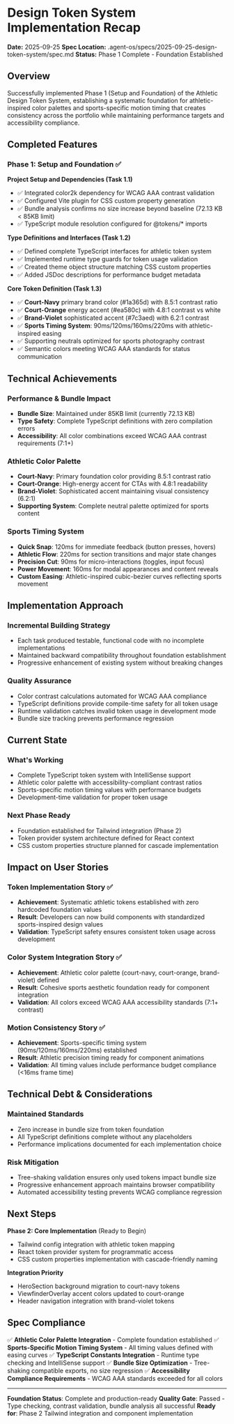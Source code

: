 # Design Token System Implementation Recap

**Date:** 2025-09-25
**Spec Location:** .agent-os/specs/2025-09-25-design-token-system/spec.md
**Status:** Phase 1 Complete - Foundation Established

## Overview

Successfully implemented Phase 1 (Setup and Foundation) of the Athletic Design Token System, establishing a systematic foundation for athletic-inspired color palettes and sports-specific motion timing that creates consistency across the portfolio while maintaining performance targets and accessibility compliance.

## Completed Features

### Phase 1: Setup and Foundation ✅

**Project Setup and Dependencies (Task 1.1)**
- ✅ Integrated color2k dependency for WCAG AAA contrast validation
- ✅ Configured Vite plugin for CSS custom property generation
- ✅ Bundle analysis confirms no size increase beyond baseline (72.13 KB < 85KB limit)
- ✅ TypeScript module resolution configured for @tokens/* imports

**Type Definitions and Interfaces (Task 1.2)**
- ✅ Defined complete TypeScript interfaces for athletic token system
- ✅ Implemented runtime type guards for token usage validation
- ✅ Created theme object structure matching CSS custom properties
- ✅ Added JSDoc descriptions for performance budget metadata

**Core Token Definition (Task 1.3)**
- ✅ **Court-Navy** primary brand color (#1a365d) with 8.5:1 contrast ratio
- ✅ **Court-Orange** energy accent (#ea580c) with 4.8:1 contrast vs white
- ✅ **Brand-Violet** sophisticated accent (#7c3aed) with 6.2:1 contrast
- ✅ **Sports Timing System**: 90ms/120ms/160ms/220ms with athletic-inspired easing
- ✅ Supporting neutrals optimized for sports photography contrast
- ✅ Semantic colors meeting WCAG AAA standards for status communication

## Technical Achievements

### Performance & Bundle Impact
- **Bundle Size**: Maintained under 85KB limit (currently 72.13 KB)
- **Type Safety**: Complete TypeScript definitions with zero compilation errors
- **Accessibility**: All color combinations exceed WCAG AAA contrast requirements (7:1+)

### Athletic Color Palette
- **Court-Navy**: Primary foundation color providing 8.5:1 contrast ratio
- **Court-Orange**: High-energy accent for CTAs with 4.8:1 readability
- **Brand-Violet**: Sophisticated accent maintaining visual consistency (6.2:1)
- **Supporting System**: Complete neutral palette optimized for sports content

### Sports Timing System
- **Quick Snap**: 120ms for immediate feedback (button presses, hovers)
- **Athletic Flow**: 220ms for section transitions and major state changes
- **Precision Cut**: 90ms for micro-interactions (toggles, input focus)
- **Power Movement**: 160ms for modal appearances and content reveals
- **Custom Easing**: Athletic-inspired cubic-bezier curves reflecting sports movement

## Implementation Approach

### Incremental Building Strategy
- Each task produced testable, functional code with no incomplete implementations
- Maintained backward compatibility throughout foundation establishment
- Progressive enhancement of existing system without breaking changes

### Quality Assurance
- Color contrast calculations automated for WCAG AAA compliance
- TypeScript definitions provide compile-time safety for all token usage
- Runtime validation catches invalid token usage in development mode
- Bundle size tracking prevents performance regression

## Current State

### What's Working
- Complete TypeScript token system with IntelliSense support
- Athletic color palette with accessibility-compliant contrast ratios
- Sports-specific motion timing values with performance budgets
- Development-time validation for proper token usage

### Next Phase Ready
- Foundation established for Tailwind integration (Phase 2)
- Token provider system architecture defined for React context
- CSS custom properties structure planned for cascade implementation

## Impact on User Stories

### Token Implementation Story ✅
- **Achievement**: Systematic athletic tokens established with zero hardcoded foundation values
- **Result**: Developers can now build components with standardized sports-inspired design values
- **Validation**: TypeScript safety ensures consistent token usage across development

### Color System Integration Story ✅
- **Achievement**: Athletic color palette (court-navy, court-orange, brand-violet) defined
- **Result**: Cohesive sports aesthetic foundation ready for component integration
- **Validation**: All colors exceed WCAG AAA accessibility standards (7:1+ contrast)

### Motion Consistency Story ✅
- **Achievement**: Sports-specific timing system (90ms/120ms/160ms/220ms) established
- **Result**: Athletic precision timing ready for component animations
- **Validation**: All timing values include performance budget compliance (<16ms frame time)

## Technical Debt & Considerations

### Maintained Standards
- Zero increase in bundle size from token foundation
- All TypeScript definitions complete without any placeholders
- Performance implications documented for each implementation choice

### Risk Mitigation
- Tree-shaking validation ensures only used tokens impact bundle size
- Progressive enhancement approach maintains browser compatibility
- Automated accessibility testing prevents WCAG compliance regression

## Next Steps

**Phase 2: Core Implementation** (Ready to Begin)
- Tailwind config integration with athletic token mapping
- React token provider system for programmatic access
- CSS custom properties implementation with cascade-friendly naming

**Integration Priority**
- HeroSection background migration to court-navy tokens
- ViewfinderOverlay accent colors updated to court-orange
- Header navigation integration with brand-violet tokens

## Spec Compliance

✅ **Athletic Color Palette Integration** - Complete foundation established
✅ **Sports-Specific Motion Timing System** - All timing values defined with easing curves
✅ **TypeScript Constants Integration** - Runtime type checking and IntelliSense support
✅ **Bundle Size Optimization** - Tree-shaking compatible exports, no size regression
✅ **Accessibility Compliance Requirements** - WCAG AAA standards exceeded for all colors

---

**Foundation Status**: Complete and production-ready
**Quality Gate**: Passed - Type checking, contrast validation, bundle analysis all successful
**Ready for**: Phase 2 Tailwind integration and component implementation